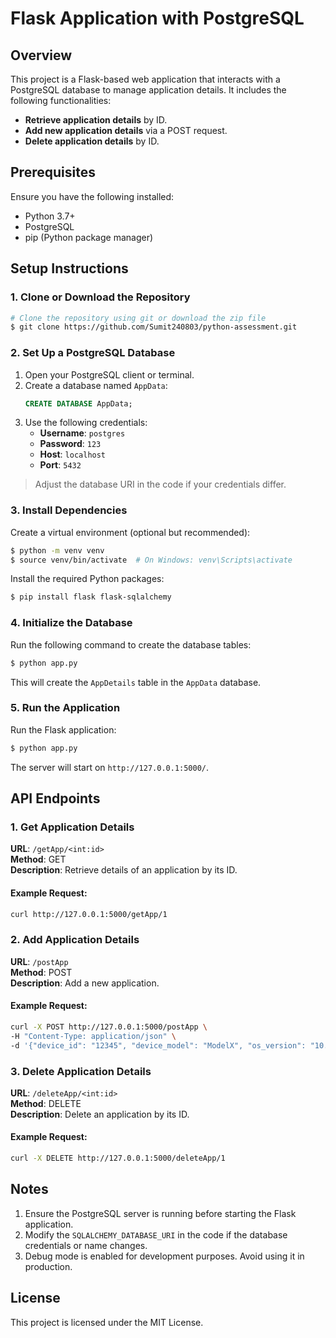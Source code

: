 # Flask Application with PostgreSQL

## Overview
This project is a Flask-based web application that interacts with a PostgreSQL database to manage application details. It includes the following functionalities:

- **Retrieve application details** by ID.
- **Add new application details** via a POST request.
- **Delete application details** by ID.

## Prerequisites
Ensure you have the following installed:

- Python 3.7+
- PostgreSQL
- pip (Python package manager)

## Setup Instructions

### 1. Clone or Download the Repository

```bash
# Clone the repository using git or download the zip file
$ git clone https://github.com/Sumit240803/python-assessment.git

```

### 2. Set Up a PostgreSQL Database

1. Open your PostgreSQL client or terminal.
2. Create a database named `AppData`:
   ```sql
   CREATE DATABASE AppData;
   ```
3. Use the following credentials:
   - **Username**: `postgres`
   - **Password**: `123`
   - **Host**: `localhost`
   - **Port**: `5432`

> Adjust the database URI in the code if your credentials differ.

### 3. Install Dependencies

Create a virtual environment (optional but recommended):

```bash
$ python -m venv venv
$ source venv/bin/activate  # On Windows: venv\Scripts\activate
```

Install the required Python packages:

```bash
$ pip install flask flask-sqlalchemy
```

### 4. Initialize the Database

Run the following command to create the database tables:

```bash
$ python app.py
```
This will create the `AppDetails` table in the `AppData` database.

### 5. Run the Application

Run the Flask application:

```bash
$ python app.py
```

The server will start on `http://127.0.0.1:5000/`.

## API Endpoints

### 1. **Get Application Details**

**URL**: `/getApp/<int:id>`  
**Method**: GET  
**Description**: Retrieve details of an application by its ID.

#### Example Request:
```bash
curl http://127.0.0.1:5000/getApp/1
```

### 2. **Add Application Details**

**URL**: `/postApp`  
**Method**: POST  
**Description**: Add a new application.

#### Example Request:
```bash
curl -X POST http://127.0.0.1:5000/postApp \
-H "Content-Type: application/json" \
-d '{"device_id": "12345", "device_model": "ModelX", "os_version": "10.0", "device_manufacturer": "CompanyY"}'
```

### 3. **Delete Application Details**

**URL**: `/deleteApp/<int:id>`  
**Method**: DELETE  
**Description**: Delete an application by its ID.

#### Example Request:
```bash
curl -X DELETE http://127.0.0.1:5000/deleteApp/1
```

## Notes

1. Ensure the PostgreSQL server is running before starting the Flask application.
2. Modify the `SQLALCHEMY_DATABASE_URI` in the code if the database credentials or name changes.
3. Debug mode is enabled for development purposes. Avoid using it in production.

## License
This project is licensed under the MIT License.


